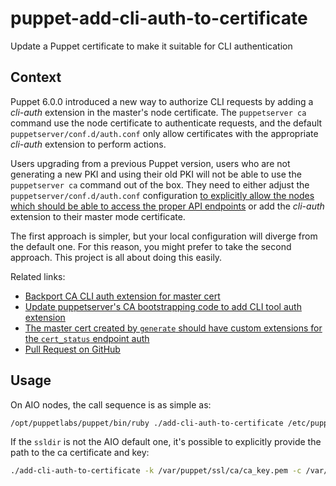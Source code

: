 # puppet-add-cli-auth-to-certificate

Update a Puppet certificate to make it suitable for CLI authentication

## Context

Puppet 6.0.0 introduced a new way to authorize CLI requests by adding a *cli-auth* extension in the master's node certificate.  The `puppetserver ca` command use the node certificate to authenticate requests, and the default `puppetserver/conf.d/auth.conf` only allow certificates with the appropriate *cli-auth* extension to perform actions.

Users upgrading from a previous Puppet version, users who are not generating a new PKI and using their old PKI will not be able to use the `puppetserver ca` command out of the box.  They need to either adjust the `puppetserver/conf.d/auth.conf` configuration [to explicitly allow the nodes which should be able to access the proper API endpoints](https://puppet.com/docs/puppetserver/6.0/subcommands.html#available-actions) or add the *cli-auth* extension to their master mode certificate.

The first approach is simpler, but your local configuration will diverge from the default one.  For this reason, you might prefer to take the second approach.   This project is all about doing this easily.

Related links:

* [Backport CA CLI auth extension for master cert](https://tickets.puppetlabs.com/browse/SERVER-2323)
* [Update puppetserver's CA bootstrapping code to add CLI tool auth extension](https://tickets.puppetlabs.com/browse/SERVER-2308)
* [The master cert created by `generate` should have custom extensions for the `cert_status` endpoint auth](https://tickets.puppetlabs.com/browse/SERVER-2287)
* [Pull Request on GitHub](https://github.com/puppetlabs/puppetserver/pull/1790)

## Usage

On AIO nodes, the call sequence is as simple as:

```sh
/opt/puppetlabs/puppet/bin/ruby ./add-cli-auth-to-certificate /etc/puppetlabs/puppet/ssl/certs/$(hostname -f).pem
```

If the `ssldir` is not the AIO default one, it's possible to explicitly provide the path to the ca certificate and key:

```sh
./add-cli-auth-to-certificate -k /var/puppet/ssl/ca/ca_key.pem -c /var/puppet/ssl/ca/ca_crt.pem /var/puppet/ssl/certs/$(hostname).pem
```
